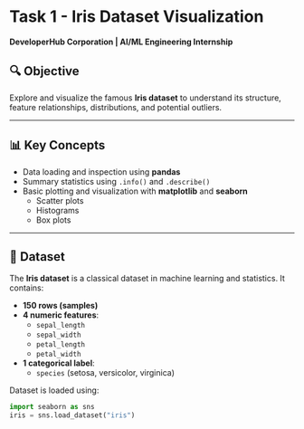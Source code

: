 # Task 1 - Iris Dataset Visualization  
**DeveloperHub Corporation | AI/ML Engineering Internship**

## 🔍 Objective  
Explore and visualize the famous **Iris dataset** to understand its structure, feature relationships, distributions, and potential outliers.

---

## 📊 Key Concepts  
- Data loading and inspection using **pandas**
- Summary statistics using `.info()` and `.describe()`
- Basic plotting and visualization with **matplotlib** and **seaborn**
  - Scatter plots
  - Histograms
  - Box plots

---

## 🧪 Dataset  
The **Iris dataset** is a classical dataset in machine learning and statistics. It contains:

- **150 rows (samples)**
- **4 numeric features**:
  - `sepal_length`
  - `sepal_width`
  - `petal_length`
  - `petal_width`
- **1 categorical label**:
  - `species` (setosa, versicolor, virginica)

Dataset is loaded using:
```python
import seaborn as sns
iris = sns.load_dataset("iris")
